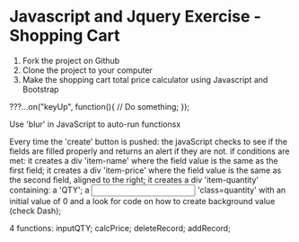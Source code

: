 Javascript and Jquery Exercise - Shopping Cart
=============================

1. Fork the project on Github
2. Clone the project to your computer
3. Make the shopping cart total price calculator using Javascript and Bootstrap

???...on("keyUp", function(){
  // Do something;
});

Use 'blur' in JavaScript to auto-run functionsx

Every time the 'create' button is pushed:
  the javaScript checks to see if the fields are filled properly and returns an alert if they are not.
  if conditions are met:
    it creates a div 'item-name' where the field value is the same as the first field;
    it creates a div 'item-price' where the field value is the same as the second field, aligned to the right;
    it creates a div 'item-quantity' containing:
      a <label> 'QTY';
      a <input> 'class=quantity' with an initial value of 0 and a
        look for code on how to create background value (check Dash);


4 functions:
  inputQTY;
  calcPrice;
  deleteRecord;
  addRecord;


